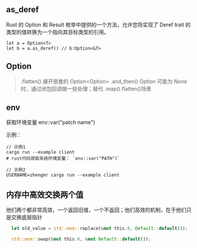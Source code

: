 ## as_deref

Rust 的 Option 和 Result 枚举中提供的一个方法，允许您将实现了 Deref trait 的类型的值转换为一个指向其目标类型的引用。

```
let a = Option<T>
let b = a.as_deref() // b:Option<&T>
```

## Option

> .flatten() 展开嵌套的 Option<Option<T>>
> .and_then() Option 可能为 None 时，通过闭包回调做一些处理；替代 .map().flatten()场景

## env
获取环境变量
env::var("patch name")

示例：
```shell
// 示例1
cargo run --example client
# rust代码获取系统环境变量： `env::var("PATH")`

// 示例2
USERNAME=zhengmr cargo run --example client
```


## 内存中高效交换两个值
他们两个都非常高效，一个返回旧值，一个不返回；他们高效的机制，在于他们只是交换底层指针
```rust
  let old_value = std::mem::replace(&mut this.0, Default::default());

  std::mem::swap(&mut this.0, &mut Default::default());
```
